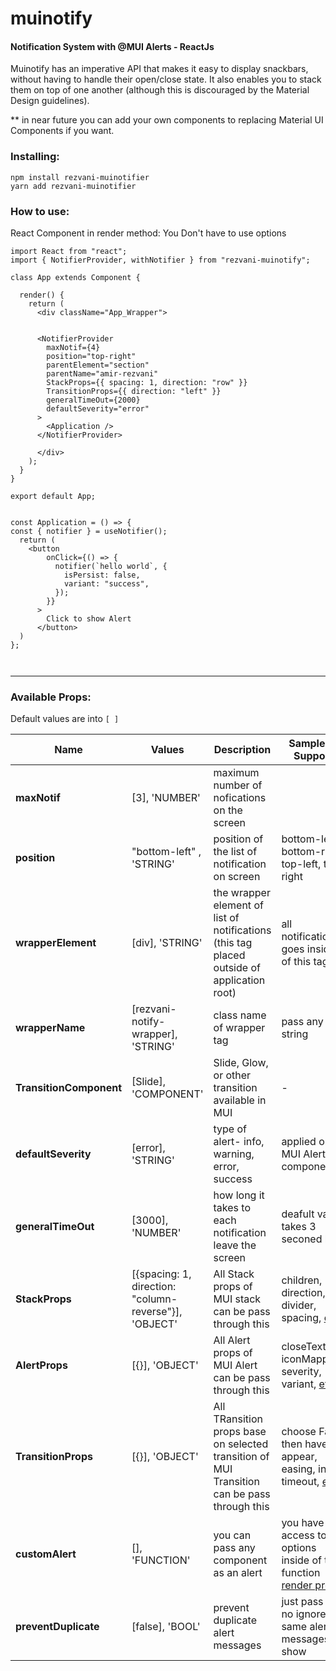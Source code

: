 # muinotify

#### Notification System with @MUI Alerts - ReactJs

Muinotify has an imperative API that makes it easy to display snackbars, without having to handle their open/close state. It also enables you to stack them on top of one another (although this is discouraged by the Material Design guidelines).



\*\* in near future you can add your own components to replacing Material UI Components if you want.

### Installing:

```
npm install rezvani-muinotifier
yarn add rezvani-muinotifier

```

### How to use:

React Component in render method:
You Don't have to use options

```
import React from "react";
import { NotifierProvider, withNotifier } from "rezvani-muinotify";

class App extends Component {

  render() {
    return (
      <div className="App_Wrapper">


      <NotifierProvider
        maxNotif={4}
        position="top-right"
        parentElement="section"
        parentName="amir-rezvani"
        StackProps={{ spacing: 1, direction: "row" }}
        TransitionProps={{ direction: "left" }}
        generalTimeOut={2000}
        defaultSeverity="error"
      >
        <Application />
      </NotifierProvider>

      </div>
    );
  }
}

export default App;


const Application = () => {
const { notifier } = useNotifier();  
  return (
    <button
        onClick={() => {
          notifier(`hello world`, {
            isPersist: false,
            variant: "success",
          });
        }}
      >
        Click to show Alert
      </button>
  )
};



```

<hr>

### Available Props:   

Default values are into `[ ]`

| Name                    | Values                                                | Description                                                                                 | Sample or Support                                                                    |
| ----------------------- | ----------------------------------------------------- | ------------------------------------------------------------------------------------------- | ------------------------------------------------------------------------------------ |
| **maxNotif**            | [3], 'NUMBER'                                         | maximum number of nofications on the screen                                                 | <NotifierProvider maxNotif={4} />                                                    |
| **position**            | "bottom-left" , 'STRING'                              | position of the list of notification on screen                                              | bottom-left, bottom-right, top-left, top-right                                       |
| **wrapperElement**      | [div], 'STRING'                                       | the wrapper element of list of notifications (this tag placed outside of application root)  | all notification goes inside of this tag                                             |
| **wrapperName**         | [rezvani-notify-wrapper], 'STRING'                    | class name of wrapper tag                                                                   | pass any string                                                                      |
| **TransitionComponent** | [Slide], 'COMPONENT'                                  | Slide, Glow, or other transition available in MUI                                           | - <NotifierProvider TransitionComponent={Glow} />                                    |
| **defaultSeverity**     | [error], 'STRING'                                     | type of alert- info, warning, error, success                                                | applied on MUI Alert component                                                       |
| **generalTimeOut**      | [3000], 'NUMBER'                                      | how long it takes to each notification leave the screen                                     | deafult value takes 3 seconed long                                                   |
| **StackProps**          | [{spacing: 1, direction: "column-reverse"}], 'OBJECT' | All Stack props of MUI stack can be pass through this                                       | children, direction, divider, spacing, [etc](https://mui.com/api/stack/)..           |
| **AlertProps**          | [{}], 'OBJECT'                                        | All Alert props of MUI Alert can be pass through this                                       | closeText, iconMapping, severity, variant, [etc](https://mui.com/api/alert/).        |
| **TransitionProps**     | [{}], 'OBJECT'                                        | All TRansition props base on selected transition of MUI Transition can be pass through this | choose Fade then have appear, easing, in, timeout, [etc](https://mui.com/api/fade/). |
| **customAlert**     | [], 'FUNCTION'                                        | you can pass any component as an alert | you have access to all options inside of this function [render props](https://reactjs.org/docs/render-props.html). |
| **preventDuplicate**     | [false], 'BOOL'                                        | prevent duplicate alert messages | just pass this no ignore same alert messages to show |
